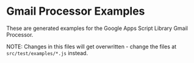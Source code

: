 # Gmail Processor Examples

These are generated examples for the Google Apps Script Library Gmail Processor.

NOTE: Changes in this files will get overwritten - change the files at `src/test/examples/*.js` instead.
